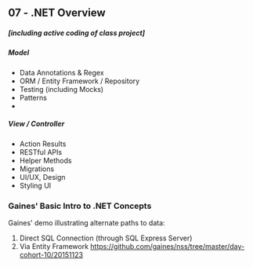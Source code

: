## 07 - .NET Overview

##### [including active coding of class project]

##### Model
* Data Annotations & Regex
* ORM / Entity Framework / Repository
* Testing (including Mocks)
* Patterns
*
##### View / Controller
*	Action Results
*	RESTful APIs
*	Helper Methods
*	Migrations
*	UI/UX, Design
*	Styling UI

### Gaines' Basic Intro to .NET Concepts
Gaines' demo illustrating alternate paths to data:
1) Direct SQL Connection (through SQL Express Server)
2) Via Entity Framework
https://github.com/gaines/nss/tree/master/day-cohort-10/20151123
